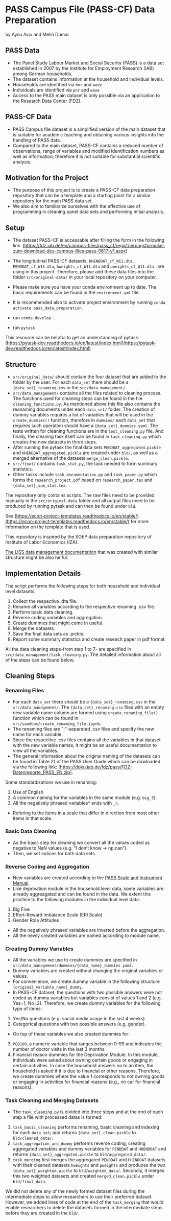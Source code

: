 # PASS Campus File (PASS-CF) Data Preparation

by
Aysu Avcı and Melih Damar

## PASS Data
- The Panel Study Labour Market and Social Security (PASS) is a data set established in 2007 by the Institute for Employment Research (IAB) among German households.
- The dataset contains information at the household and individual levels.
- Households are identified via `hnr` and `wave`
- Individuals are identified via `pnr` and `wave`
- Access to the PASS main dataset is only possible via an application to the Research Data Center (FDZ).

## PASS-CF Data
- PASS Campus file dataset is a simplified version of the main dataset that is suitable for academic teaching and obtaining various insights into the handling of PASS data.
- Compared to the main dataset, PASS-CF contains a reduced number of observations, range of variables and modified identification numbers as well as information; therefore it is not suitable for substantial scientific analysis.

## Motivation for the Project
- The purpose of this project is to create a PASS-CF data preparation repository that can be a template and a starting point for a similar repository for the main PASS data set.
- We also aim to familiarize ourselves with the effective use of programming in cleaning panel data sets and performing initial analysis.

## Setup
- The dataset PASS-CF is accessable after filling the form in the following link :[https://fdz.iab.de/en/campus-files/pass_cf/registrierungsformular-zum-download-des-campus-files-pass-0617-v1.aspx]
- The longitudinal PASS-CF datasets, `HHENDDAT_cf_W11.dta`, `PENDDAT_cf_W11.dta`, `hweights_cf_W11.dta` and  `pweights_cf_W11.dta ` are using in this project. Therefore, please add these data files into the folder `src/original-data/` in your local repository on your computer.
- Please make sure you have your conda environment up to date. The basic requirements can be found in the `environment.yml` file.
- It is recommended also to activate project environment by running `conda activate pass_data_preparation`.

- run `conda develop .`
- run `pytask`

This resource can be helpful to get an understanding of pytask: [https://pytask-dev.readthedocs.io/en/latest/index.html](https://pytask-dev.readthedocs.io/en/latest/index.html)

## Structure
- `src/original_data/` should contain the four dataset that are added to the folder by the user. For each `data_set` there should be a `{data_set}_renaming.csv` in the `src/data_management/`.
- `src/data_management/` contains all the files related to cleaning process. The functions used for cleaning steps can be found in the file `cleaning_functions.py`. As mentioned above this file also contains the reanaming documents under each `data_set/` folder. The creation of dummy variables requires a list of variables that will be used in the `create_dummies()` function, therefore in `dummies/` each `data_set` that requires such operation should have a `{data_set}_dummies.yaml`. The tests written for cleaning functions are in the `test_cleaning.py` file. And finally, the cleaning task itself can be found in `task_cleaning.py` which creates the new datasets in three steps.
- After running the pytask the final data sets `PENDDAT_aggregated.pickle` and `HHENDDAT_aggregated.pickle` are created under `bld/`, as well as a merged alternative of the datasets `merge_clean.pickle`.
- `src/final/` contains `task_stat.py`, the task needed to form summary statistics.
- Other tasks include `task_documentation.py` and `task_paper.py` which forms the `research_project.pdf` based on `research_paper.tex` and `{data_set}_sum_stat.tex`.

The repository only contains scripts. The raw files need to be provided manually in the `src/original-data` folder and all output files need to be produced by running pytask and can then be found under `bld`.

See [https://econ-project-templates.readthedocs.io/en/stable/](https://econ-project-templates.readthedocs.io/en/stable/) for more information on the template that is used.

This repository is inspired by the SOEP data preparation repository of Institute of Labor Economics (IZA).

[The LISS data management documentation](https://liss-data-management-documentation.readthedocs.io/en/latest/) that was created with similar structure might be also helful.

## Implementation Details

The script performs the following steps for both household and individual level datasets.
1. Collect the respective .dta file.
2. Rename all variables according to the respective renaming .csv file.
3. Perform basic data cleaning.
4. Reverse coding variables and aggregation.
5. Create dummies that might come in useful.
6. Merge the datasets.
7. Save the final data sets as .pickle.
9. Report some summary statistics and create reseach paper in pdf format.

All the data cleaning steps-from step 1 to 7- are specified in `src/data_management/task_cleaning.py`.
The detailed information about all of the steps can be found below.

## Cleaning Steps
### Renaming Files
- For each `data_set` there should be a `{data_set}_renaming.csv` in the `src/data_management/`. The `{data_set}_renaming.csv` files with an empty new variable name column are formed using `create_renaming_file()` function which can be found in `src/sandbox/create_renaming_file.ipynb`.
- The renaming files are ";"-separated .csv files and specify the new name for each variable.
- Since the respective .csv files contains all the variables in that dataset with the new variable names, it might be an useful documentation to view all the variables.
- The general information about the original naming of the datasets can be found in Table 21 of the PASS User Guide which can be dowloaded via the following link: [https://doku.iab.de/fdz/pass/FDZ-Datenreporte_PASS_EN.zip].

Some standardizations we use in renaming:
1. Use of English
2. A common naming for the variables in the same module (e.g. `big_5`).
3. All the negatively phrased variables* ends with `_n`.

* Refering to the items in a scale that differ in direction from most other items in that scale.
### Basic Data Cleaning

- As the basic step for cleaning we convert all the values coded as negative to NaN values (e.g. “I don’t know -> np.nan”).
- Then, we set indices for both data sets.

### Reverse Coding and Aggregation

- New variables are created according to the [PASS Scale and Instrument Manual](https://doku.iab.de/fdz/reporte/2020/MR_07-20_EN.pdf).
- Like deprivation module in the household level data, some variables are already aggreagated and can be found in the data. We extent this practice to the following modules in the individual level data:

1. Big Five
2. Effort-Reward Imbalance Scale (ERI Scale)
3. Gender Role Attitudes

- All the negatively phrased variables are inverted before the aggregation.
- All the newly created variables are named according to module name.

### Creating Dummy Variables

- All the variables we use to create dummies are specified in `src/data_management/dummies/{data_name}_dummies.yaml`.
- Dummy variables are created without changing the original variables or values.
- For convenience, we create dummy variable in the following structure `{original_variable_name}_dummy`.
- In PASS-CF dataset, the questions with two possible answers were not coded as dummy variables but variables consist of values 1 and 2 (e.g. Yes=1, No=2). Therefore, we create dummy variables for the following type of items:

1. Yes/No questions (e.g. social media usage in the last 4 weeks)
2. Categorical questions with two possible answers (e.g. gender).
- On top of these variables we also created dummies for:
3. `PG0100`, a numeric variable that ranges between 0-99 and indicates the number of doctor visits in the last 3 months.
4. Financial reason dummies for the Deprivation Module. In this module, individuals were asked about owning certain goods or engaging in certain activities. In case the household answers no to an item, the household is asked if it is due to financial or other reasons. Therefore, we create dummies where the value 1 corresponds to not owning goods or engaging in activities for financial reasons (e.g., no car for financial reasons).

### Task Cleaning and Merging Datasets
- The `task_cleaning.py` is divided into three steps and at the end of each step a file with processed datas is formed:
1. `task_basic_cleaning` performs renaming, basic cleaning and indexing for each `data_set`; and returns `{data_set}_clean.pickle` to `bld/cleaned_data/`.
2. `task_aggregation_and_dummy` performs reverse coding, creating aggregated variables and dummy variables for `PENDDAT` and `HHENDDAT` and returns `{data_set}_aggregated.pickle` to `bld/aggregated_data/`.
3. `task_merging` first merges the aggregated `PENDDAT` and `HHENDDAT` datasets with their cleaned datasets `hweights` and `pweights` and produces the two `{data_set}_weighted.pickle` to `bld/weighted_data/`. Secondly, it merges this two weighted datasets and created `merged_clean.pickle` under `bld/final_data`.

We did not delete any of the newly formed dataset files during the intermediate steps to allow researchers to use their preferred dataset. However, we added lines of code at the end of the `task_merging` that would enable researchers to delete the datasets formed in the intermediate steps before they are created in the `bld/`.
